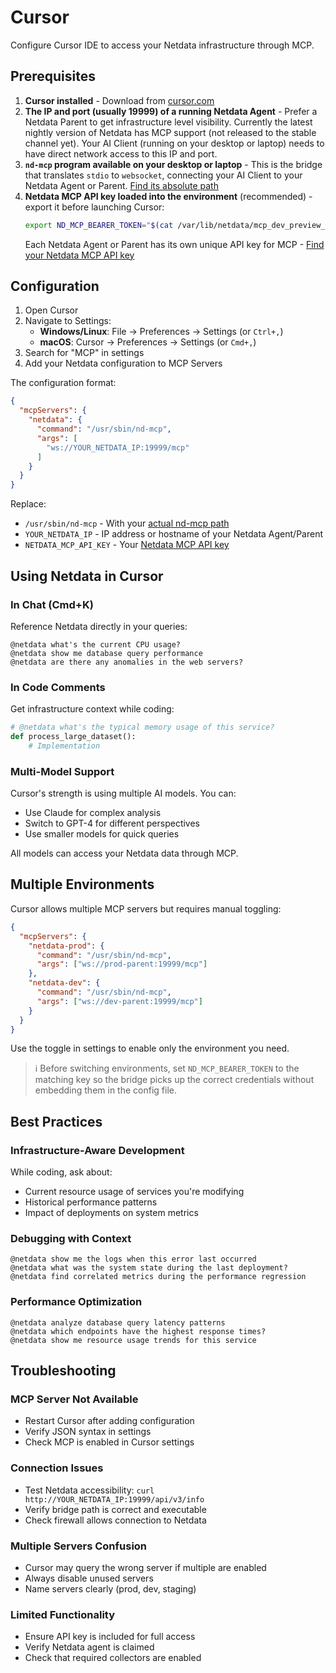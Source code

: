 # Cursor

Configure Cursor IDE to access your Netdata infrastructure through MCP.

## Prerequisites

1. **Cursor installed** - Download from [cursor.com](https://www.cursor.com)
2. **The IP and port (usually 19999) of a running Netdata Agent** - Prefer a Netdata Parent to get infrastructure level visibility. Currently the latest nightly version of Netdata has MCP support (not released to the stable channel yet). Your AI Client (running on your desktop or laptop) needs to have direct network access to this IP and port.
3. **`nd-mcp` program available on your desktop or laptop** - This is the bridge that translates `stdio` to `websocket`, connecting your AI Client to your Netdata Agent or Parent. [Find its absolute path](/docs/learn/mcp.md#finding-the-nd-mcp-bridge)
4. **Netdata MCP API key loaded into the environment** (recommended) - export it before launching Cursor:
   ```bash
   export ND_MCP_BEARER_TOKEN="$(cat /var/lib/netdata/mcp_dev_preview_api_key)"
   ```
   Each Netdata Agent or Parent has its own unique API key for MCP - [Find your Netdata MCP API key](/docs/learn/mcp.md#finding-your-api-key)

## Configuration

1. Open Cursor
2. Navigate to Settings:
   - **Windows/Linux**: File → Preferences → Settings (or `Ctrl+,`)
   - **macOS**: Cursor → Preferences → Settings (or `Cmd+,`)
3. Search for "MCP" in settings
4. Add your Netdata configuration to MCP Servers

The configuration format:

```json
{
  "mcpServers": {
    "netdata": {
      "command": "/usr/sbin/nd-mcp",
      "args": [
        "ws://YOUR_NETDATA_IP:19999/mcp"
      ]
    }
  }
}
```

Replace:

- `/usr/sbin/nd-mcp` - With your [actual nd-mcp path](/docs/learn/mcp.md#finding-the-nd-mcp-bridge)
- `YOUR_NETDATA_IP` - IP address or hostname of your Netdata Agent/Parent
- `NETDATA_MCP_API_KEY` - Your [Netdata MCP API key](/docs/learn/mcp.md#finding-your-api-key)

## Using Netdata in Cursor

### In Chat (Cmd+K)

Reference Netdata directly in your queries:

```
@netdata what's the current CPU usage?
@netdata show me database query performance
@netdata are there any anomalies in the web servers?
```

### In Code Comments

Get infrastructure context while coding:

```python
# @netdata what's the typical memory usage of this service?
def process_large_dataset():
    # Implementation
```

### Multi-Model Support

Cursor's strength is using multiple AI models. You can:

- Use Claude for complex analysis
- Switch to GPT-4 for different perspectives
- Use smaller models for quick queries

All models can access your Netdata data through MCP.

## Multiple Environments

Cursor allows multiple MCP servers but requires manual toggling:

```json
{
  "mcpServers": {
    "netdata-prod": {
      "command": "/usr/sbin/nd-mcp",
      "args": ["ws://prod-parent:19999/mcp"]
    },
    "netdata-dev": {
      "command": "/usr/sbin/nd-mcp",
      "args": ["ws://dev-parent:19999/mcp"]
    }
  }
}
```

Use the toggle in settings to enable only the environment you need.

> ℹ️ Before switching environments, set `ND_MCP_BEARER_TOKEN` to the matching key so the bridge picks up the correct credentials without embedding them in the config file.

## Best Practices

### Infrastructure-Aware Development

While coding, ask about:

- Current resource usage of services you're modifying
- Historical performance patterns
- Impact of deployments on system metrics

### Debugging with Context

```
@netdata show me the logs when this error last occurred
@netdata what was the system state during the last deployment?
@netdata find correlated metrics during the performance regression
```

### Performance Optimization

```
@netdata analyze database query latency patterns
@netdata which endpoints have the highest response times?
@netdata show me resource usage trends for this service
```

## Troubleshooting

### MCP Server Not Available

- Restart Cursor after adding configuration
- Verify JSON syntax in settings
- Check MCP is enabled in Cursor settings

### Connection Issues

- Test Netdata accessibility: `curl http://YOUR_NETDATA_IP:19999/api/v3/info`
- Verify bridge path is correct and executable
- Check firewall allows connection to Netdata

### Multiple Servers Confusion

- Cursor may query the wrong server if multiple are enabled
- Always disable unused servers
- Name servers clearly (prod, dev, staging)

### Limited Functionality

- Ensure API key is included for full access
- Verify Netdata agent is claimed
- Check that required collectors are enabled
